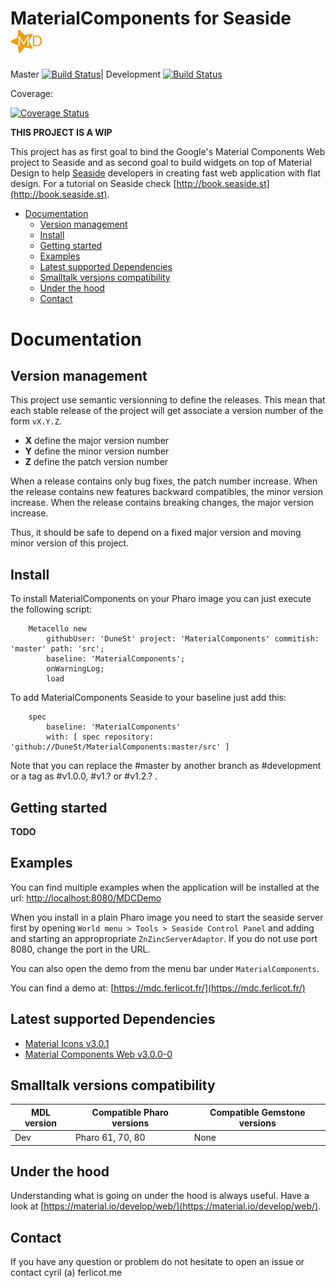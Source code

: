 # MaterialComponents for Seaside <img src="https://raw.githubusercontent.com/DuneSt/MaterialComponents/master/resources/logos/logoFull.png" width="50">

Master [![Build Status](https://travis-ci.org/DuneSt/MaterialComponents.svg?branch=master)](https://travis-ci.org/DuneSt/MaterialComponents)| Development [![Build Status](https://travis-ci.org/DuneSt/MaterialComponents.svg?branch=development)](https://travis-ci.org/DuneSt/MaterialComponents)

Coverage:

[![Coverage Status](https://coveralls.io/repos/github/DuneSt/MaterialComponents/badge.svg)](https://coveralls.io/github/DuneSt/MaterialComponents)

**THIS PROJECT IS A WIP**

This project has as first goal to bind the Google's Material Components Web project to Seaside and as second goal to build widgets on top of Material Design to help [Seaside](https://github.com/SeasideSt/Seaside) developers in creating fast web application with flat design. For a tutorial on Seaside check [http://book.seaside.st](http://book.seaside.st).

- [Documentation](#documentation)
  * [Version management](#version-management)
  * [Install](#install)
  * [Getting started](#getting-started)
  * [Examples](#examples)
  * [Latest supported Dependencies](#latest-supported-dependencies)
  * [Smalltalk versions compatibility](#smalltalk-versions-compatibility)
  * [Under the hood](#under-the-hood)
  * [Contact](#contact)

# Documentation

## Version management 

This project use semantic versionning to define the releases. This mean that each stable release of the project will get associate a version number of the form `vX.Y.Z`. 

- **X** define the major version number
- **Y** define the minor version number 
- **Z** define the patch version number

When a release contains only bug fixes, the patch number increase. When the release contains new features backward compatibles, the minor version increase. When the release contains breaking changes, the major version increase. 

Thus, it should be safe to depend on a fixed major version and moving minor version of this project.

## Install
To install MaterialComponents on your Pharo image you can just execute the following script:

```Smalltalk
    Metacello new
    	githubUser: 'DuneSt' project: 'MaterialComponents' commitish: 'master' path: 'src';
    	baseline: 'MaterialComponents';
    	onWarningLog;
    	load
```

To add MaterialComponents Seaside to your baseline just add this:

```Smalltalk
    spec
    	baseline: 'MaterialComponents'
    	with: [ spec repository: 'github://DuneSt/MaterialComponents:master/src' ]
```

Note that you can replace the #master by another branch as #development or a tag as #v1.0.0, #v1.? or #v1.2.? .

## Getting started

**TODO**

## Examples

You can find multiple examples when the application will be installed at the url: [http://localhost:8080/MDCDemo](http://localhost:8080/MDCDemo)

When you install in a plain Pharo image you need to start the seaside server first by opening `World menu > Tools > Seaside Control Panel` and adding and starting an appropropriate `ZnZincServerAdaptor`. If you do not use port 8080, change the port in the URL.

You can also open the demo from the menu bar under `MaterialComponents`.

You can find a demo at: [https://mdc.ferlicot.fr/](https://mdc.ferlicot.fr/)


## Latest supported Dependencies

- [Material Icons v3.0.1](https://github.com/google/material-design-icons/releases/tag/3.0.1)
- [Material Components Web v3.0.0-0](https://github.com/material-components/material-components-web/releases/tag/v3.0.0-0)

## Smalltalk versions compatibility

| MDL version 	| Compatible Pharo versions 	| Compatible Gemstone versions 	|
|-------------	|---------------------------	|---------------------------	|
| Dev       	| Pharo 61, 70, 80				| None							|


## Under the hood

Understanding what is going on under the hood is always useful. Have a look at [https://material.io/develop/web/](https://material.io/develop/web/).

## Contact

If you have any question or problem do not hesitate to open an issue or contact cyril (a) ferlicot.me 
